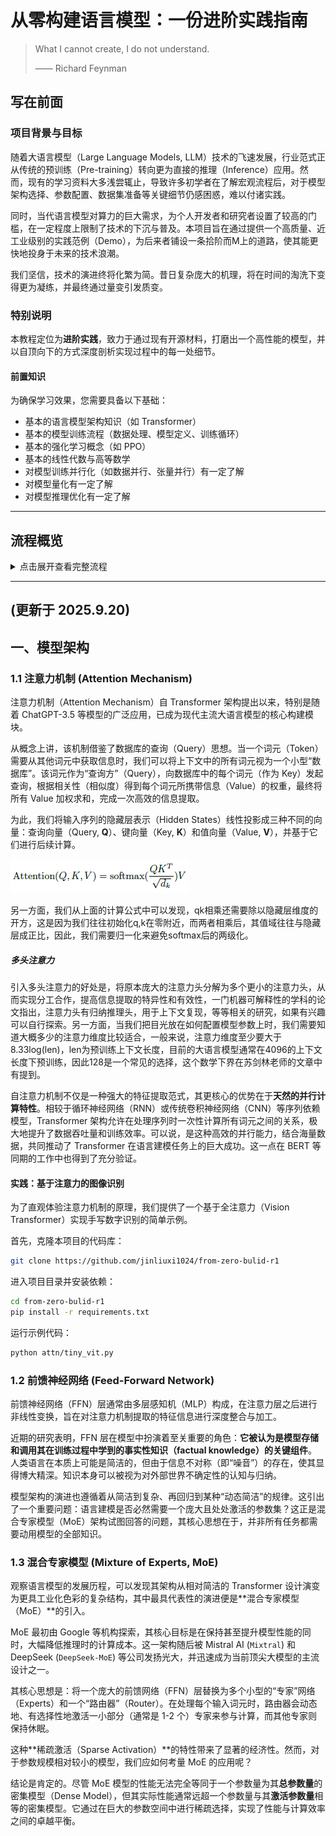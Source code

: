 # 从零构建语言模型：一份进阶实践指南

> What I cannot create, I do not understand.
>
> —— Richard Feynman

## 写在前面

### 项目背景与目标

随着大语言模型（Large Language Models, LLM）技术的飞速发展，行业范式正从传统的预训练（Pre-training）转向更为直接的推理（Inference）应用。然而，现有的学习资料大多浅尝辄止，导致许多初学者在了解宏观流程后，对于模型架构选择、参数配置、数据集准备等关键细节仍感困惑，难以付诸实践。

同时，当代语言模型对算力的巨大需求，为个人开发者和研究者设置了较高的门槛，在一定程度上限制了技术的下沉与普及。本项目旨在通过提供一个高质量、近工业级别的实践范例（Demo），为后来者铺设一条拾阶而M上的道路，使其能更快地投身于未来的技术浪潮。

我们坚信，技术的演进终将化繁为简。昔日复杂庞大的机理，将在时间的淘洗下变得更为凝练，并最终通过量变引发质变。

### 特别说明

本教程定位为**进阶实践**，致力于通过现有开源材料，打磨出一个高性能的模型，并以自顶向下的方式深度剖析实现过程中的每一处细节。

#### 前置知识

为确保学习效果，您需要具备以下基础：
*   基本的语言模型架构知识（如 Transformer）
*   基本的模型训练流程（数据处理、模型定义、训练循环）
*   基本的强化学习概念（如 PPO）
*   基本的线性代数与高等数学
*   对模型训练并行化（如数据并行、张量并行）有一定了解
*   对模型量化有一定了解
*   对模型推理优化有一定了解

---

## 流程概览

<details>
<summary>点击展开查看完整流程</summary>

*   **模型架构 (Model Architecture)**
    *   注意力机制 (Attention)
    *   多 Token 预测解码 (Multi-Token Prediction)
    *   混合专家模型 (MoE)
    *   全局与交错注意力 (Global & Interleaved Attention)
    *   注意力池化 (Attention Pooling)
*   **分词器 (Tokenizer)**
    *   训练 (Training)
    *   泛化性 (Generalization)
*   **数据集处理 (Dataset Processing)**
    *   中英语料 (Chinese & English Corpora)
    *   推理语料 (Inference Corpora)
    *   冷启动语料 (Cold-Start Corpora)
*   **优化器 (Optimizer)**
    *   AdamW
    *   Muon
*   **参数选择 (Parameter Selection)**
    *   模型参数 (Model Parameters)
    *   训练参数 (Training Parameters)
*   **训练加速 (Training Acceleration)**
    *   混合精度训练 (Mixed-Precision Training)
    *   分布式训练 (Distributed Training)
    *   梯度累积 (Gradient Accumulation)
    *   梯度检查点 (Gradient Checkpointing)
    *   预计算 (Pre-computation)
*   **退火 (Annealing)**
*   **冷启动 (Cold Start)**
*   **强化学习 (Reinforcement Learning)**
    *   GRPO (Generalized Rejection Sampling Policy Optimization)
    *   DAPO (Direct Advantage Policy Optimization)
    *   GSPO (Grafted Supervised Policy Optimization)
*   **指令微调 (Instruction Tuning)**
    *   监督微调 (SFT, Supervised Fine-Tuning)
    *   直接偏好优化 (DPO, Direct Preference Optimization)
*   **性能评估 (Performance Evaluation)**
    *   `lm-eval`
*   **模型量化 (Model Quantization)**
    *   `llama.cpp`
*   **推理部署 (Inference & Deployment)**
    *   `vllm`
    *   `sglang`
    *   `ollama`

</details>

---

## (更新于 2025.9.20)

## 一、模型架构

### 1.1 注意力机制 (Attention Mechanism)

注意力机制（Attention Mechanism）自 Transformer 架构提出以来，特别是随着 ChatGPT-3.5 等模型的广泛应用，已成为现代主流大语言模型的核心构建模块。

从概念上讲，该机制借鉴了数据库的查询（Query）思想。当一个词元（Token）需要从其他词元中获取信息时，我们可以将上下文中的所有词元视为一个小型“数据库”。该词元作为“查询方”（Query），向数据库中的每个词元（作为 Key）发起查询，根据相关性（相似度）得到每个词元所携带信息（Value）的权重，最终将所有 Value 加权求和，完成一次高效的信息提取。

为此，我们将输入序列的隐藏层表示（Hidden States）线性投影成三种不同的向量：查询向量（Query, **Q**）、键向量（Key, **K**）和值向量（Value, **V**），并基于它们进行后续计算。

![Self Attention](images/selfattn.png)

另一方面，我们从上面的计算公式中可以发现，qk相乘还需要除以隐藏层维度的开方，这是因为我们往往初始化q,k在零附近，而两者相乘后，其值域往往与隐藏层成正比，因此，我们需要归一化来避免softmax后的两级化。

##### 多头注意力
引入多头注意力的好处是，将原本庞大的注意力头分解为多个更小的注意力头，从而实现分工合作，提高信息提取的特异性和有效性，一门机器可解释性的学科的论文指出，注意力头有归纳推理头，用于上下文复现，等等相关的研究，如果有兴趣可以自行探索。另一方面，当我们把目光放在如何配置模型参数上时，我们需要知道大概多少的注意力维度比较适合，一般来说，注意力维度至少要大于8.33log(len)，len为预训练上下文长度，目前的大语言模型通常在4096的上下文长度下预训练，因此128是一个常见的选择，这个数学下界在苏剑林老师的文章中有提到。

自注意力机制不仅是一种强大的特征提取范式，其更核心的优势在于**天然的并行计算特性**。相较于循环神经网络（RNN）或传统卷积神经网络（CNN）等序列依赖模型，Transformer 架构允许在处理序列时一次性计算所有词元之间的关系，极大地提升了数据吞吐量和训练效率。可以说，是这种高效的并行能力，结合海量数据，共同推动了 Transformer 在语言建模任务上的巨大成功。这一点在 BERT 等同期的工作中也得到了充分验证。

#### **实践：基于注意力的图像识别**
为了直观体验注意力机制的原理，我们提供了一个基于全注意力（Vision Transformer）实现手写数字识别的简单示例。

首先，克隆本项目的代码库：
```bash
git clone https://github.com/jinliuxi1024/from-zero-bulid-r1
```
进入项目目录并安装依赖：
```bash
cd from-zero-bulid-r1
pip install -r requirements.txt
```
运行示例代码：
```bash
python attn/tiny_vit.py
```



### 1.2 前馈神经网络 (Feed-Forward Network)

前馈神经网络（FFN）层通常由多层感知机（MLP）构成，在注意力层之后进行非线性变换，旨在对注意力机制提取的特征信息进行深度整合与加工。

近期的研究表明，FFN 层在模型中扮演着至关重要的角色：**它被认为是模型存储和调用其在训练过程中学到的事实性知识（factual knowledge）的关键组件**。人类语言在本质上可能是简洁的，但由于信息不对称（即“噪音”）的存在，使其显得博大精深。知识本身可以被视为对外部世界不确定性的认知与归纳。

模型架构的演进也遵循着从简洁到复杂、再回归到某种“动态简洁”的规律。这引出了一个重要问题：语言建模是否必然需要一个庞大且处处激活的参数集？这正是混合专家模型（MoE）架构试图回答的问题，其核心思想在于，并非所有任务都需要动用模型的全部知识。

### 1.3 混合专家模型 (Mixture of Experts, MoE)

观察语言模型的发展历程，可以发现其架构从相对简洁的 Transformer 设计演变为更具工业化色彩的复杂结构，其中最具代表性的演进便是**混合专家模型（MoE）**的引入。

MoE 最初由 Google 等机构探索，其核心目标是在保持甚至提升模型性能的同时，大幅降低推理时的计算成本。这一架构随后被 Mistral AI (`Mixtral`) 和 DeepSeek (`DeepSeek-MoE`) 等公司发扬光大，并迅速成为当前顶尖大模型的主流设计之一。

其核心思想是：将一个庞大的前馈网络（FFN）层替换为多个小型的“专家”网络（Experts）和一个“路由器”（Router）。在处理每个输入词元时，路由器会动态地、有选择性地激活一小部分（通常是 1-2 个）专家来参与计算，而其他专家则保持休眠。

这种**稀疏激活（Sparse Activation）**的特性带来了显著的经济性。然而，对于参数规模相对较小的模型，我们应如何考量 MoE 的应用呢？

结论是肯定的。尽管 MoE 模型的性能无法完全等同于一个参数量为其**总参数量**的密集模型（Dense Model），但其实际性能通常远超一个参数量与其**激活参数量**相等的密集模型。它通过在巨大的参数空间中进行稀疏选择，实现了性能与计算效率之间的卓越平衡。
